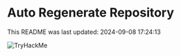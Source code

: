 # Auto Regenerate Repository

This README was last updated: 2024-09-08 17:24:13

 ![TryHackMe](https://tryhackme.com/badge/533634)